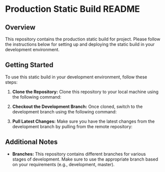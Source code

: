 # Production Static Build README

## Overview
This repository contains the production static build for project. Please follow the instructions below for setting up and deploying the static build in your development environment.

## Getting Started
To use this static build in your development environment, follow these steps:

1. **Clone the Repository:** Clone this repository to your local machine using the following command:

2. **Checkout the Development Branch:** Once cloned, switch to the development branch using the following command:

3. **Pull Latest Changes:** Make sure you have the latest changes from the development branch by pulling from the remote repository:


## Additional Notes
- **Branches:** This repository contains different branches for various stages of development. Make sure to use the appropriate branch based on your requirements (e.g., development, master).

